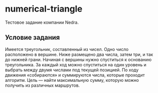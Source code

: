 ﻿# numerical-triangle
Тестовое задание компании Nedra.
## Условие задания
Имеется треугольник, составленный из чисел. Одно число расположено в вершине. 
Ниже размещено два числа, затем три, и так до нижней грани. Начиная с вершины нужно 
спуститься к основанию треугольника. За каждый ход можно спуститься на один уровень и 
выбрать между двумя числами под текущей позицией. По ходу движения «собираются» и 
суммируются числа, которые проходит алгоритм. Цель — найти максимальную сумму, 
которую можно получить из различных маршрутов.